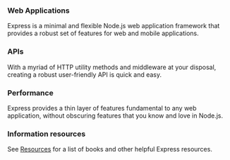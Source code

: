 <div id="boxes" class="clearfix">

### Web Applications

Express is a minimal and flexible Node.js web application framework that provides
a robust set of features for web and mobile applications.

### APIs

With a myriad of HTTP utility methods and middleware at your
disposal, creating a robust user-friendly API is quick and easy.

### Performance

Express provides a thin layer of features fundamental
to any web application, without obscuring features
that you know and love in Node.js.

### Information resources

See [Resources](./resources.html) for a list of books and other helpful Express resources.

</div>
